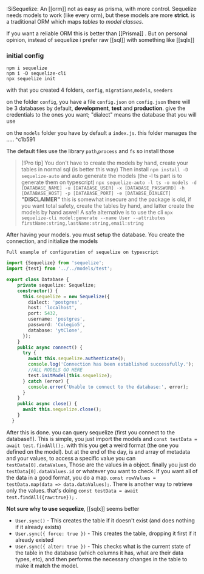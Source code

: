 :SiSequelize: An [[orm]] not as easy as prisma, with more control. Sequelize needs models to work (like every orm), but these models are more **strict**. is a traditional ORM which maps _tables_ to _model classes_. 

If you want a reliable ORM this is better than [[Prisma]] . But on personal opinion, instead of sequelize i prefer raw [[sql]] with something like [[sqlx]] 
### initial config

```shell
npm i sequelize
npm i -D sequelize-cli
npx sequelize init
```

with that you created 4 folders,
`config`, `migrations`,`models`, `seeders` 

on the folder `config`, you have a file `config.json`
on `config.json` there will be 3 databases by default, **development**, **test** and **production**. give the credentials to the ones you want; "dialect" means the database that you will use

on the `models` folder you have by default a `index.js`. this folder manages the ..... ^c1b591

The default files use the library `path`,`process` and `fs` so install those

>[!Pro tip]
> You don't have to create the models by hand, create your tables in normal sql (is better this way)
> Then install `npm install -D sequelize-auto`
> and auto generate the models (the -l ts part is to generate them on typescript)
> `npx sequelize-auto -l ts -o models -d [DATABASE_NAME] -u [DATABASE_USER] -x [DATABASE_PASSWORD] -h [DATABASE_HOST] -p [DATABASE_PORT] -e [DATABSE_DIALECT]`
> **"DISCLAIMER"** this is somewhat insecure and the package is old, if you want total safety, create the tables by hand, and latter create the models by hand aswel!
> A safe alternative is to use the cli
> `npx sequelize-cli model:generate --name User --attributes firstName:string,lastName:string,email:string`




After having your models. you must setup the database. You create the connection, and initialize the models
```
Full example of configuration of sequelize on typescript
```
```typescript 
import {Sequelize} from 'sequelize';
import {test} from '../../models/test';

export class Database {
    private sequelize: Sequelize;
    constructor() {
      this.sequelize = new Sequelize({
        dialect: 'postgres',
        host: 'localhost',
        port: 5432,
        username: 'postgres',
        password: 'Colegio5',
        database: 'ytClone',
      });
    }
    public async connect() {
      try {
        await this.sequelize.authenticate();
        console.log('Connection has been established successfully.');
        //ALL MODELS GO HERE
        test.initModel(this.sequelize);
      } catch (error) {
        console.error('Unable to connect to the database:', error);
      }
    }
    public async close() {
      await this.sequelize.close();
    }
  }
```

After this is done. you can query sequelize (first you connect to the database!!). This is simple, you just import the models and `const testData = await test.findAll();`. with this you get a weird format (the one you defined on the model). but at the end of the day, is and array of metadata and your values, to access a specific value you can `testData[0].dataValues`, Those are the values in a object. finally you just do `testData[0].dataValues.id` or whatever you want to check. If you want all of the data in a good format, you do a map. `const rowValues = testData.map(data => data.dataValues);`.
There is another way to retrieve only the values. that's doing `const testData = await test.findAll({raw:true});` .

**Not sure why to use sequelize**, [[sqlx]] seems better



- `User.sync()` - This creates the table if it doesn't exist (and does nothing if it already exists)
- `User.sync({ force: true })` - This creates the table, dropping it first if it already existed
- `User.sync({ alter: true })` - This checks what is the current state of the table in the database (which columns it has, what are their data types, etc), and then performs the necessary changes in the table to make it match the model.